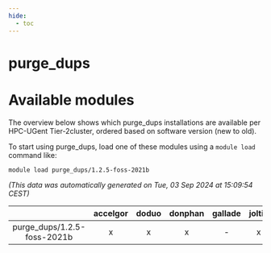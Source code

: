 ```yaml
---
hide:
  - toc
---
```


purge_dups
==========

# Available modules


The overview below shows which purge_dups installations are available per HPC-UGent Tier-2cluster, ordered based on software version (new to old).

To start using purge_dups, load one of these modules using a `module load` command like:

```shell
module load purge_dups/1.2.5-foss-2021b
```

*(This data was automatically generated on Tue, 03 Sep 2024 at 15:09:54 CEST)*  

| |accelgor|doduo|donphan|gallade|joltik|shinx|skitty|
| :---: | :---: | :---: | :---: | :---: | :---: | :---: | :---: |
|purge_dups/1.2.5-foss-2021b|x|x|x|-|x|-|x|
